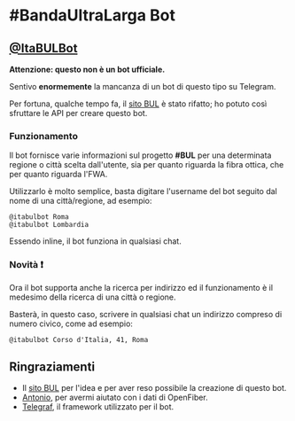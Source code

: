 # #BandaUltraLarga Bot

## [@ItaBULBot](http://telegram.me/itabulbot)

**Attenzione: questo non è un bot ufficiale.**

Sentivo **enormemente** la mancanza di un bot di questo tipo su Telegram.

Per fortuna, qualche tempo fa, il [sito BUL](http://bandaultralarga.italia.it)
è stato rifatto; ho potuto così sfruttare le API per creare questo bot.

### Funzionamento

Il bot fornisce varie informazioni sul progetto **#BUL** per una determinata
regione o città scelta dall'utente, sia per quanto riguarda la fibra ottica,
che per quanto riguarda l'FWA.

Utilizzarlo è molto semplice, basta digitare l'username del bot seguito dal
nome di una città/regione, ad esempio:

```
@itabulbot Roma
@itabulbot Lombardia
```

Essendo inline, il bot funziona in qualsiasi chat.

### Novità ❗️

Ora il bot supporta anche la ricerca per indirizzo ed il funzionamento è il medesimo della ricerca di una città o regione.

Basterà, in questo caso, scrivere in qualsiasi chat un indirizzo compreso di numero civico, come ad esempio:

```
@itabulbot Corso d'Italia, 41, Roma
```

## Ringraziamenti

- Il [sito BUL](http://bandaultralarga.italia.it) per l'idea e per aver reso
  possibile la creazione di questo bot.
- [Antonio](https://github.com/Pitasi), per avermi aiutato con i dati di
  OpenFiber.
- [Telegraf](https://github.com/telegraf/telegraf), il framework utilizzato
  per il bot.
